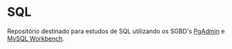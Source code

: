 # SQL

Repositório destinado para estudos de SQL utilizando os SGBD's [PgAdmin](https://www.pgadmin.org/download/) e [MySQL Workbench](https://dev.mysql.com/downloads/workbench/).
